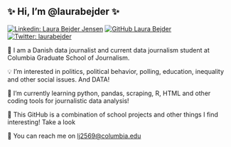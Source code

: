## ✨ Hi, I’m @laurabejder ✨

[![Linkedin: Laura Bejder Jensen](https://img.shields.io/badge/-laura-bejder-jensen?style=flat-square&logo=Linkedin&logoColor=white&link=https://www.linkedin.com/in//laura-bejder-jensen/)](https://www.linkedin.com/in//laura-bejder-jensen/)
[![GitHub Laura Bejder](https://img.shields.io/github/follow/laurabejder?label=follow&style=social)](https://github.com/laurabejder)
[![Twitter: laurabejder](https://img.shields.io/twitter/follow/laurabejder?style=social)](https://twitter.com/laurabejder)

📝 I am a Danish data journalist and current data journalism student at Columbia Graduate School of Journalism. 

💡 I’m interested in politics, political behavior, polling, education, inequality and other social issues. And DATA!

🌱 I’m currently learning python, pandas, scraping, R, HTML and other coding tools for journalistic data analysis!

🌻 This GitHub is a combination of school projects and other things I find interesting! Take a look 

📩 You can reach me on lj2569@columbia.edu

<!---
laurabejder/laurabejder is a ✨ special ✨ repository because its `README.md` (this file) appears on your GitHub profile.
You can click the Preview link to take a look at your changes.
--->
